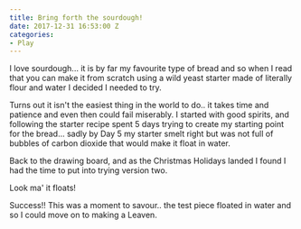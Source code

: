 ```yaml
---
title: Bring forth the sourdough!
date: 2017-12-31 16:53:00 Z
categories:
- Play
---
```


I love sourdough... it is by far my favourite type of bread and so when I read that you can make it from scratch using a wild yeast starter made of literally flour and water I decided I needed to try.

Turns out it isn't the easiest thing in the world to do.. it takes time and patience and even then could fail miserably. I started with good spirits, and following the starter recipe spent 5 days trying to create my starting point for the bread... sadly by Day 5 my starter smelt right but was not full of bubbles of carbon dioxide that would make it float in water.

Back to the drawing board, and as the Christmas Holidays landed I found I had the time to put into trying version two.

Look ma' it floats! 

Success!! This was a moment to savour.. the test piece floated in water and so I could move on to making a Leaven.